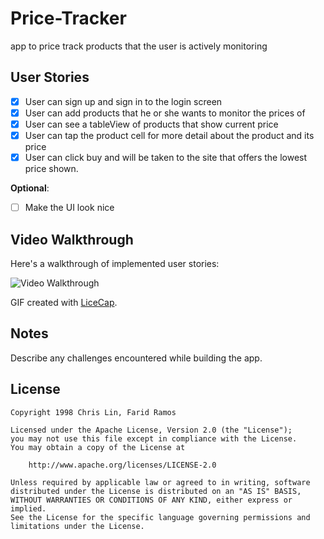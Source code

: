 # **Price-Tracker**
app to price track products that the user is actively monitoring

## User Stories

- [x] User can sign up and sign in to the login screen
- [x] User can add products that he or she wants to monitor the prices of
- [x] User can see a tableView of products that show current price
- [x] User can tap the product cell for more detail about the product and its price
- [x] User can click buy and will be taken to the site that offers the lowest price shown.

**Optional**:
- [ ] Make the UI look nice

## Video Walkthrough

Here's a walkthrough of implemented user stories:

<img src='http://i.imgur.com/link/to/your/gif/file.gif' title='Video Walkthrough' width='' alt='Video Walkthrough' />

GIF created with [LiceCap](http://www.cockos.com/licecap/).

## Notes

Describe any challenges encountered while building the app.

## License

    Copyright 1998 Chris Lin, Farid Ramos

    Licensed under the Apache License, Version 2.0 (the "License");
    you may not use this file except in compliance with the License.
    You may obtain a copy of the License at

        http://www.apache.org/licenses/LICENSE-2.0

    Unless required by applicable law or agreed to in writing, software
    distributed under the License is distributed on an "AS IS" BASIS,
    WITHOUT WARRANTIES OR CONDITIONS OF ANY KIND, either express or implied.
    See the License for the specific language governing permissions and
    limitations under the License.
